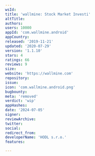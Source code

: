 ```yaml
---
wsId: 
title: 'wallmine: Stock Market Investi'
altTitle: 
authors: 
users: 10000
appId: 'com.wallmine.android'
appCountry: 
released: '2019-11-21'
updated: '2020-07-29'
version: '1.1.10'
stars: 4
ratings: 66
reviews: 9
size: 
website: 'https://wallmine.com'
repository: 
issue: 
icon: 'com.wallmine.android.png'
bugbounty: 
meta: 'removed'
verdict: 'wip'
appHashes: 
date: '2024-07-05'
signer: 
reviewArchive: 
twitter: 
social: 
redirect_from: 
developerName: 'HODL s.r.o.'
features: 

---
```


